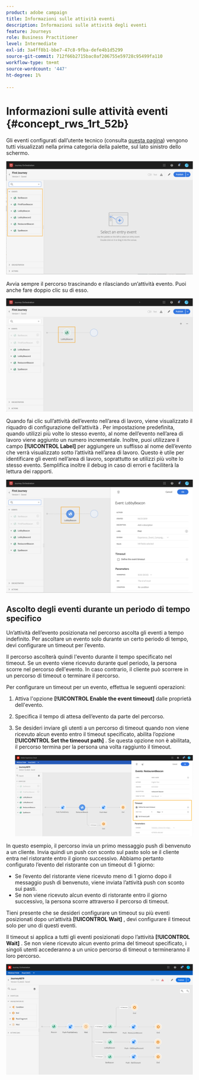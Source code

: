 ```yaml
---
product: adobe campaign
title: Informazioni sulle attività eventi
description: Informazioni sulle attività degli eventi
feature: Journeys
role: Business Practitioner
level: Intermediate
exl-id: 3a4ff8b1-bbe7-47c8-9fba-defe4b1d5299
source-git-commit: 712f66b2715bac0af206755e59728c95499fa110
workflow-type: tm+mt
source-wordcount: '447'
ht-degree: 1%

---
```


# Informazioni sulle attività eventi {#concept_rws_1rt_52b}

Gli eventi configurati dall’utente tecnico (consulta [questa pagina](../event/about-events.md)) vengono tutti visualizzati nella prima categoria della palette, sul lato sinistro dello schermo.

![](../assets/journey43.png)

Avvia sempre il percorso trascinando e rilasciando un’attività evento. Puoi anche fare doppio clic su di esso.

![](../assets/journey44.png)

Quando fai clic sull’attività dell’evento nell’area di lavoro, viene visualizzato il riquadro di configurazione dell’attività . Per impostazione predefinita, quando utilizzi più volte lo stesso evento, al nome dell’evento nell’area di lavoro viene aggiunto un numero incrementale. Inoltre, puoi utilizzare il campo **[!UICONTROL Label]** per aggiungere un suffisso al nome dell’evento che verrà visualizzato sotto l’attività nell’area di lavoro. Questo è utile per identificare gli eventi nell’area di lavoro, soprattutto se utilizzi più volte lo stesso evento. Semplifica inoltre il debug in caso di errori e faciliterà la lettura dei rapporti.

![](../assets/journey33.png)

## Ascolto degli eventi durante un periodo di tempo specifico

Un’attività dell’evento posizionata nel percorso ascolta gli eventi a tempo indefinito. Per ascoltare un evento solo durante un certo periodo di tempo, devi configurare un timeout per l’evento.

Il percorso ascolterà quindi l&#39;evento durante il tempo specificato nel timeout. Se un evento viene ricevuto durante quel periodo, la persona scorre nel percorso dell&#39;evento. In caso contrario, il cliente può scorrere in un percorso di timeout o terminare il percorso.

Per configurare un timeout per un evento, effettua le seguenti operazioni:

1. Attiva l&#39;opzione **[!UICONTROL Enable the event timeout]** dalle proprietà dell&#39;evento.

1. Specifica il tempo di attesa dell’evento da parte del percorso.

1. Se desideri inviare gli utenti a un percorso di timeout quando non viene ricevuto alcun evento entro il timeout specificato, abilita l’opzione **[!UICONTROL Set the timeout path]** . Se questa opzione non è abilitata, il percorso termina per la persona una volta raggiunto il timeout.

   ![](../assets/event-timeout.png)

In questo esempio, il percorso invia un primo messaggio push di benvenuto a un cliente. Invia quindi un push con sconto sul pasto solo se il cliente entra nel ristorante entro il giorno successivo. Abbiamo pertanto configurato l’evento del ristorante con un timeout di 1 giorno:

* Se l’evento del ristorante viene ricevuto meno di 1 giorno dopo il messaggio push di benvenuto, viene inviata l’attività push con sconto sui pasti.
* Se non viene ricevuto alcun evento di ristorante entro il giorno successivo, la persona scorre attraverso il percorso di timeout.

Tieni presente che se desideri configurare un timeout su più eventi posizionati dopo un’attività **[!UICONTROL Wait]** , devi configurare il timeout solo per uno di questi eventi.

Il timeout si applica a tutti gli eventi posizionati dopo l’attività **[!UICONTROL Wait]** . Se non viene ricevuto alcun evento prima del timeout specificato, i singoli utenti accederanno a un unico percorso di timeout o termineranno il loro percorso.

![](../assets/event-timeout-group.png)
